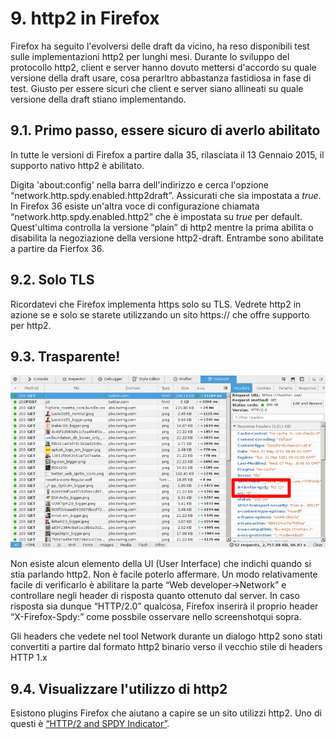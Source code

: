 # 9. http2 in Firefox

Firefox ha seguito l'evolversi delle draft da vicino, ha reso disponibili test sulle implementazioni http2 per lunghi mesi. Durante lo sviluppo del protocollo http2, client e server hanno dovuto mettersi d'accordo su quale versione della draft usare, cosa perarltro abbastanza fastidiosa in fase di test. Giusto per essere sicuri che client e server siano allineati su quale versione della draft stiano implementando.

## 9.1. Primo passo, essere sicuro di averlo abilitato

In tutte le versioni di Firefox a partire dalla 35, rilasciata il 13 Gennaio 2015, il supporto nativo http2 è abilitato.

Digita 'about:config' nella barra dell'indirizzo e cerca l'opzione “network.http.spdy.enabled.http2draft”. Assicurati che sia impostata a _true_. In Firefox 36 esiste un'altra voce di configurazione chiamata “network.http.spdy.enabled.http2” che è impostata su _true_ per default. Quest'ultima controlla la versione “plain” di http2 mentre la prima abilita o disabilita la negoziazione della versione http2-draft. Entrambe sono abilitate a partire da Fierfox 36.

## 9.2. Solo TLS

Ricordatevi che Firefox implementa https solo su TLS. Vedrete http2 in azione se e solo se starete utilizzando un sito https:// che offre supporto per http2.

## 9.3. Trasparente!

![transparent http2 use](https://raw.githubusercontent.com/bagder/http2-explained/master/images/firefox-screenshot.png)

Non esiste alcun elemento della UI \(User Interface\) che indichi quando si stia parlando http2. Non è facile poterlo affermare. Un modo relativamente facile di verificarlo è abilitare la parte “Web developer-&gt;Network” e controllare negli header di risposta quanto ottenuto dal server. In caso risposta sia dunque “HTTP/2.0” qualcosa, Firefox inserirà il proprio header “X-Firefox-Spdy:” come possbile osservare nello screenshotqui sopra.

Gli headers che vedete nel tool Network durante un dialogo http2 sono stati convertiti a partire dal formato http2 binario verso il vecchio stile di headers HTTP 1.x

## 9.4. Visualizzare l'utilizzo di http2

Esistono plugins Firefox che aiutano a capire se un sito utilizzi http2. Uno di questi è [“HTTP/2 and SPDY Indicator”](https://addons.mozilla.org/en-US/firefox/addon/http2-indicator/).

